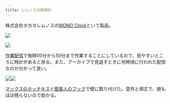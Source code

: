 ```yaml
---
title: レムノスの掛時計
---
```

株式会社タカタレムノスの[MONO Clock](https://www.amazon.co.jp/dp/B004UIT8BK)という製品。

![](https://lh6.googleusercontent.com/ATWt3MwodSy2twL5DUTQtsKGk2MbvVvS1_gQ74M5on_e9qNYlPOq-HjZRcLohqdbGVoH6lLVghlUvpABpuLylAa8b_29NgnKwutVTomU72BykM0tw_zEQP1T29JNH6I6tq4wbSx9PkKpDdGtgQ)

![](https://lh6.googleusercontent.com/8VKEMCL2_pvRpj8Xov2_upO30N5eFi_ATE7RcRtldpM8LNbvFktsrl_lnLqHFrcV0d9hs4A6ZTIf5Y1n7HN4o8tW0JMWtkANdhbYm4RN6XYm8fds8Zs-RzfSEfX3Xc84b6WvuA0w3K4qqcWoZQ)

[作業配信](https://www.youtube.com/channel/UC5s-KpSDGzxWPWNv94PnJHw)で毎時00分から50分まで作業することにしているので、見やすいところに時計があると捗る。また、アーカイブで見返すときに何時頃に行われた配信なのか分かって良い。

![](https://lh5.googleusercontent.com/X3Ug6929wdrtcjL-Y-B0PY8zIceBVU8TCC9eR78kB2c7HNDyC8e-dNT8Sku_SF2X2XL9PKAmhLASxehskqU-oMnu1mlntIb84iGywoJ5MC3_1OEonNdFVL8nA4hsHYvHhOn6ou_4TXVa5NIXEw)![](https://lh3.googleusercontent.com/lAvimoSwDxt-mCAUZqaxjbVdPmfQDmYCrzI1R2_1dZpuQT5qUYaQL96WYuGBLnKQPpZW8-3479anuRXV_IdkJ4rXSOhHih1LKCyq8haFXhw3w1oEqjEoT7W60Vh9On26Jjg5-6e_hg6y0K5qug)

[マックスのホッチキス](https://www.amazon.co.jp/dp/B000O9WRWG)と[壁美人のフック](https://www.amazon.co.jp/dp/B00CU78TDG)で壁に取り付けた。意外と頑丈で、跡もほぼ残らないので助かる。
